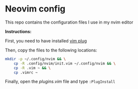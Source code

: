 # Neovim config

This repo contains the configuration files I use in my nvim editor

**Instructions:**

First, you need to have installed [vim plug](https://github.com/junegunn/vim-plug)

Then, copy the files to the following locations:

~~~sh
mkdir -p ~/.config/nvim && \
    cp -R .config/nvim/init.vim ~/.config/nvim && \
    cp -R .vim ~ && \
    cp .vimrc ~ 
~~~

Finally, open the *plugins.vim* file and type `:PlugInstall`
